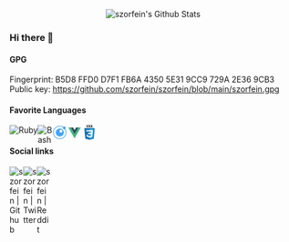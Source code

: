 <!-- List Of Websites-->
[github]: https://github.com/szorfein
[reddit]: https://www.reddit.com/user/szorfein
[twitter]: https://www.twitter.com/szorfein

<p align="center">
  <img alt="szorfein's Github Stats" src="https://github-readme-stats.vercel.app/api?username=szorfein&show_icons=true&include_all_commits=true&hide_border=true" />
</p>

### Hi there 👋

#### GPG
Fingerprint: B5D8 FFD0 D7F1 FB6A 4350 5E31 9CC9 729A 2E36 9CB3  
Public key: https://github.com/szorfein/szorfein/blob/main/szorfein.gpg

#### Favorite Languages
[<img align="left" alt="Ruby" src="https://img.shields.io/badge/ruby-d54c4c.svg?&style=for-the-badge&logo=ruby&logoColor=FFFFFF" />](https://html.duckduckgo.com/html?q=Ruby)
[<img align="left" alt="Bash" width="26px" src="https://raw.githubusercontent.com/odb/official-bash-logo/master/assets/Logos/Icons/SVG/128x128.svg" />](https://html.duckduckgo.com/html?q=Bash)
[<img align="left" alt="Lua" width="26px" src="https://raw.githubusercontent.com/PKief/vscode-material-icon-theme/master/icons/lua.svg" />](https://html.duckduckgo.com/html?q=Lua)
[<img align="left" alt="Vue" width="26px" src="https://raw.githubusercontent.com/PKief/vscode-material-icon-theme/master/icons/vue.svg" />](https://html.duckduckgo.com/html?q=Vue.js)
[<img align="left" alt="CSS3" width="26px" src="https://raw.githubusercontent.com/github/explore/80688e429a7d4ef2fca1e82350fe8e3517d3494d/topics/css/css.png" />](https://html.duckduckgo.com/html?q=CSS)

<br />

#### Social links
[<img align="left" alt="szorfein | Github" width="24px" src="https://image.flaticon.com/icons/svg/733/733553.svg" />][github]
[<img align="left" alt="szorfein | Twitter" width="24px" src="https://image.flaticon.com/icons/svg/733/733579.svg" />][twitter]
[<img align="left" alt="szorfein | Reddit" width="24px" src="https://image.flaticon.com/icons/svg/2111/2111589.svg" />][reddit]

<!--
**szorfein/szorfein** is a ✨ _special_ ✨ repository because its `README.md` (this file) appears on your GitHub profile.

Here are some ideas to get you started:

- 🔭 I’m currently working on ...
- 🌱 I’m currently learning ...
- 👯 I’m looking to collaborate on ...
- 🤔 I’m looking for help with ...
- 💬 Ask me about ...
- 📫 How to reach me: ...
- 😄 Pronouns: ...
- ⚡ Fun fact: ...
-->
